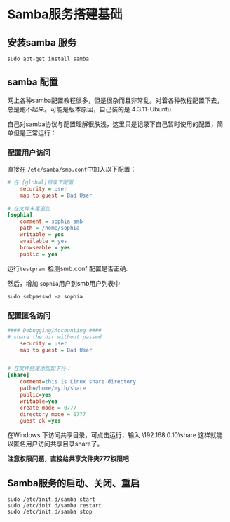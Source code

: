 # Samba服务搭建基础

## 安装samba 服务

```sudo apt-get install samba```

## samba 配置

​	网上各种samba配置教程很多，但是很杂而且非常乱。对着各种教程配置下去，总是跑不起来。可能是版本原因，自己装的是 4.3.11-Ubuntu

​	自己对samba协议与配置理解很肤浅，这里只是记录下自己暂时使用的配置，简单但是正常运行：

### 配置用户访问

直接在 ```/etc/samba/smb.conf```中加入以下配置：

```ini
# 在 [global]目录下配置
	security = user
	map to guest = Bad User
	
# 在文件末尾追加
[sophia]
	comment = sophia smb
	path = /home/sophia
	writable = yes
	available = yes
	browseable = yes
	public = yes
```



运行```testpram ```检测smb.conf 配置是否正确.



然后，增加 ```sophia```用户到smb用户列表中

```shell
sudo smbpasswd -a sophia
```



### 配置匿名访问

```ini
#### Debugging/Accounting ####
# share the dir without passwd
    security = user
    map to guest = Bad User


# 在文件结尾添加如下行：
[share]
	comment=this is Linux share directory
	path=/home/myth/share
	public=yes
	writable=yes
	create mode = 0777
	directory mode = 0777
	guest ok =yes
```

在Windows 下访问共享目录，可点击运行，输入 \192.168.0.10\share 
这样就能以匿名用户访问共享目录share了。



**注意权限问题，直接给共享文件夹777权限吧**



## Samba服务的启动、关闭、重启

```shell
sudo /etc/init.d/samba start
sudo /etc/init.d/samba restart
sudo /etc/init.d/samba stop
```

